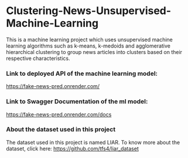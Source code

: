 # Clustering-News-Unsupervised-Machine-Learning

This is a machine learning project which uses unsupervised machine learning algorithms such as k-means, k-medoids and agglomerative hierarchical clustering to group news articles into clusters based on their respective characteristics.

### Link to deployed API of the machine learning model: 
https://fake-news-pred.onrender.com/

### Link to Swagger Documentation of the ml model: 
https://fake-news-pred.onrender.com/docs

### About the dataset used in this project

The dataset used in this project is named LIAR. To know more about the dataset, click here: https://github.com/tfs4/liar_dataset

